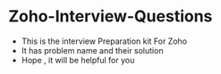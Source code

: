 # Zoho-Interview-Questions 

 * This is the interview Preparation kit For Zoho <br />
 * It has problem name and their solution <br />
 * Hope , it will be helpful for you <br />
